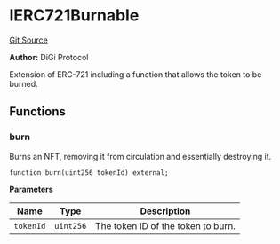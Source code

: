 # IERC721Burnable
[Git Source](https://github.com/digiv3rse/protocol-contracts/blob/78826068117a4eb9f5d01837d2d88deb72b92ea0/contracts/misc/PermissionlessCreator.sol)

**Author:**
DiGi Protocol

Extension of ERC-721 including a function that allows the token to be burned.


## Functions
### burn

Burns an NFT, removing it from circulation and essentially destroying it.


```solidity
function burn(uint256 tokenId) external;
```
**Parameters**

|Name|Type|Description|
|----|----|-----------|
|`tokenId`|`uint256`|The token ID of the token to burn.|


